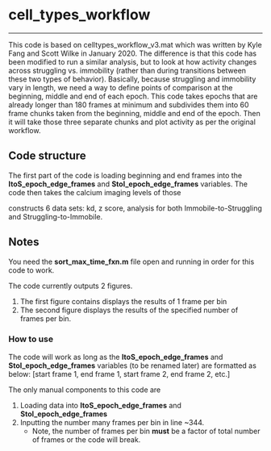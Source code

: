 
# cell_types_workflow
---
This code is based on celltypes_workflow_v3.mat which was written by Kyle Fang and Scott Wilke in January 2020. The difference is that this code has been modified to run a similar analysis, but to look at how activity changes across struggling vs. immobility (rather than during transitions between these two types of behavior). Basically, because struggling and immobility vary in length, we need a way to define points of comparison at the beginning, middle and end of each epoch. This code takes epochs that are already longer than 180 frames at minimum and subdivides them into 60 frame chunks taken from the beginning, middle and end of the epoch. Then it will take those three separate chunks and plot activity as per the original workflow.

## Code structure
The first part of the code is loading beginning and end frames into the **ItoS_epoch_edge_frames** and **StoI_epoch_edge_frames** variables. The code then takes the calcium imaging levels of those 

constructs 6 data sets: kd, z score, analysis for both Immobile-to-Struggling and Struggling-to-Immobile.


## Notes
You need the **sort_max_time_fxn.m** file open and running in order for this code to work.

The code currently outputs 2 figures.
1. The first figure contains displays the results of 1 frame per bin
2. The second figure displays the results of the specified number of frames per bin.



### How to use
The code will work as long as the **ItoS_epoch_edge_frames** and **StoI_epoch_edge_frames** variables (to be renamed later) are formatted as below:
[start frame 1, end frame 1, start frame 2, end frame 2, etc.]

The only manual components to this code are
1. Loading data into **ItoS_epoch_edge_frames** and **StoI_epoch_edge_frames**
2. Inputting the number many frames per bin in line ~344. 
    * Note, the number of frames per bin **must** be a factor of total number of frames or the code will break.
